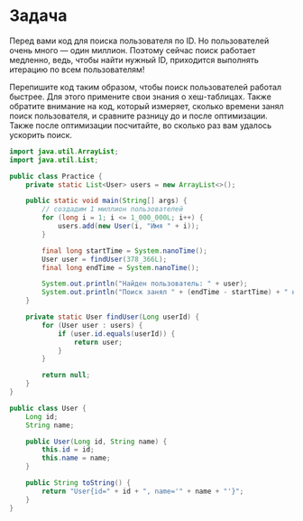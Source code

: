 # Задача

Перед вами код для поиска пользователя по ID. Но пользователей очень много — один миллион. Поэтому сейчас поиск работает
медленно, ведь, чтобы найти нужный ID, приходится выполнять итерацию по всем пользователям!

Перепишите код таким образом, чтобы поиск пользователей работал быстрее. Для этого примените свои знания о хеш-таблицах.
Также обратите внимание на код, который измеряет, сколько времени занял поиск пользователя, и сравните разницу до и
после оптимизации. Также после оптимизации посчитайте, во сколько раз вам удалось ускорить поиск.

```java
import java.util.ArrayList;
import java.util.List;

public class Practice {
    private static List<User> users = new ArrayList<>();

    public static void main(String[] args) {
        // создадим 1 миллион пользователей
        for (long i = 1; i <= 1_000_000L; i++) {
            users.add(new User(i, "Имя " + i));
        }

        final long startTime = System.nanoTime();
        User user = findUser(378_366L);
        final long endTime = System.nanoTime();

        System.out.println("Найден пользователь: " + user);
        System.out.println("Поиск занял " + (endTime - startTime) + " наносекунд.");
    }

    private static User findUser(Long userId) {
        for (User user : users) {
            if (user.id.equals(userId)) {
                return user;
            }
        }

        return null;
    }
}
```

```java
public class User {
    Long id;
    String name;

    public User(Long id, String name) {
        this.id = id;
        this.name = name;
    }

    public String toString() {
        return "User{id=" + id + ", name='" + name + "'}";
    }
}
```
